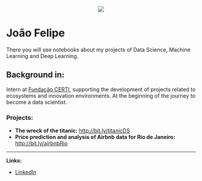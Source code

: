 <p align="center">
  <img src="https://github.com/jofdorneles/jofdorneles/blob/main/DataScience.png" > 
</p>

# João Felipe
There you will see notebooks about my projects of Data Science, Machine Learning and Deep Learning.


## Background in: 

Intern at [Fundação CERTI](https://www.certi.org.br/), supporting the development of projects related to ecosystems and innovation environments. At the beginning of the journey to become a data scientist.


### Projects:
* **The wreck of the titanic:** http://bit.ly/titanicDS
* **Price prediction and analysis of Airbnb data for Rio de Janeiro:** http://bit.ly/airbnbRio
---



**Links:**
* [LinkedIn](https://www.linkedin.com/in/joaofelipedorneles)



